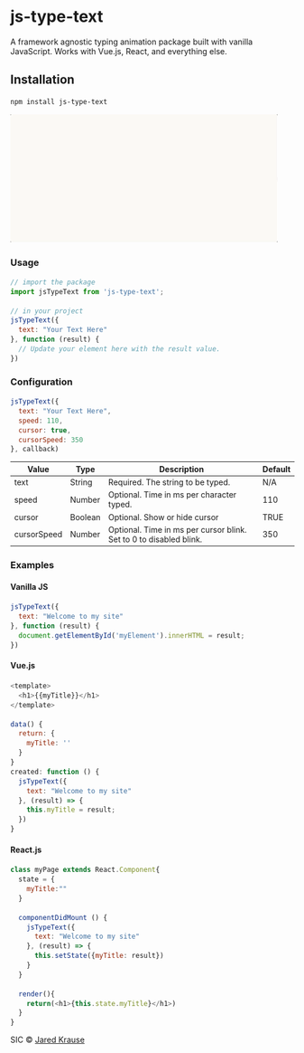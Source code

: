 # js-type-text

A framework agnostic typing animation package built with vanilla JavaScript. Works with Vue.js, React, and everything else.

## Installation
```bash
npm install js-type-text
```

![screen recording of js-type-text typing its own url, npmjs.com/js-type-text](js-type-text.gif)

### Usage

```js
// import the package
import jsTypeText from 'js-type-text';

// in your project
jsTypeText({
  text: "Your Text Here"
}, function (result) {
  // Update your element here with the result value.
})
```

### Configuration
```js
jsTypeText({
  text: "Your Text Here",
  speed: 110,
  cursor: true,
  cursorSpeed: 350
}, callback)
```

Value | Type | Description | Default
----- | ----- | ----- | -----
text  | String | Required. The string to be typed. | N/A
speed | Number | Optional. Time in ms per character typed. | 110
cursor | Boolean | Optional. Show or hide cursor | TRUE
cursorSpeed | Number | Optional. Time in ms per cursor blink. Set to 0 to disabled blink. | 350


### Examples

#### Vanilla JS
```js
jsTypeText({
  text: "Welcome to my site"
}, function (result) {
  document.getElementById('myElement').innerHTML = result;
})
```


#### Vue.js
```js
<template>
  <h1>{{myTitle}}</h1>
</template>

data() {
  return: {
    myTitle: ''
  }
}
created: function () {
  jsTypeText({
    text: "Welcome to my site"
  }, (result) => {
    this.myTitle = result;
  })
}
```

#### React.js

```js
class myPage extends React.Component{
  state = {
    myTitle:""
  }

  componentDidMount () {
    jsTypeText({
      text: "Welcome to my site"
    }, (result) => {
      this.setState({myTitle: result})
    }
  }

  render(){
    return(<h1>{this.state.myTitle}</h1>)
  }
}
```
SIC © [Jared Krause](https://github.com/kravse)
